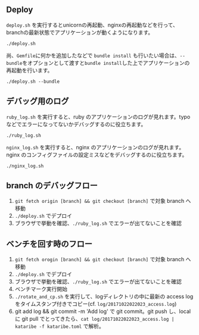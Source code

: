 ## Deploy
`deploy.sh` を実行するとunicornの再起動、nginxの再起動などを行って、branchの最新状態でアプリケーションが動くようになります。

```
./deploy.sh
```

尚、`Gemfile`に何かを追加したなどで `bundle install` も行いたい場合は、`--bundle`をオプションとして渡すと`bundle install`した上でアプリケーションの再起動を行います。

```
./deploy.sh --bundle
```

## デバッグ用のログ
`ruby_log.sh` を実行すると、ruby のアプリケーションのログが見れます。typo などでエラーになってないかデバッグするのに役立ちます。

```
./ruby_log.sh
```

`nginx_log.sh` を実行すると、nginx のアプリケーションのログが見れます。nginx のコンフィグファイルの設定ミスなどをデバッグするのに役立ちます。

```
./nginx_log.sh
```

## branch のデバッグフロー

1. `git fetch origin [branch] && git checkout [branch]` で対象 branch へ移動
2. `./deploy.sh` でデプロイ
3. ブラウザで挙動を確認、`./ruby_log.sh` でエラーが出てないことを確認

## ベンチを回す時のフロー

1. `git fetch orogin [branch] && git checkout [branch]` で対象 branch へ移動
2. `./deploy.sh` でデプロイ
3. ブラウザで挙動を確認、`./ruby_log.sh` でエラーが出てないことを確認
4. ベンチマーク実行開始
5. `./rotate_and_cp.sh` を実行して、logディレクトリの中に最新の access log をタイムスタンプ付きでコピー(cf. `log/20171022022023_access.log`)
6. git add log && git commit -m 'Add log' で git commit。git push し、local に git pull でとってきたら、`cat log/20171022022023_access.log | kataribe -f kataribe.toml` で解析。
